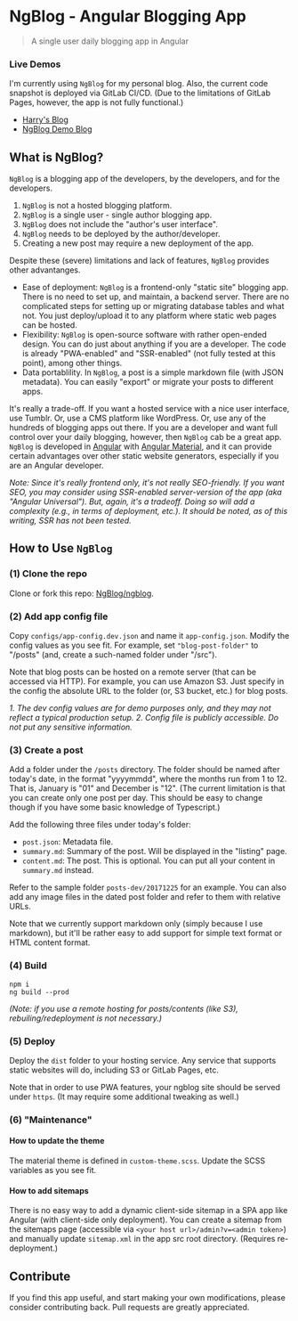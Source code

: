 # NgBlog - Angular Blogging App
> A single user daily blogging app in Angular


### Live Demos

I'm currently using `NgBlog` for my personal blog. Also, the current code snapshot is deployed via GitLab CI/CD. (Due to the limitations of GitLab Pages, however, the app is not fully functional.)

* [Harry's Blog](https://blog.realharry.com/)
* [NgBlog Demo Blog](https://ngblog.gitlab.io/ngblog/)


## What is NgBlog?

`NgBlog` is a blogging app of the developers, by the developers, and for the developers.

1. `NgBlog` is not a hosted blogging platform.
1. `NgBlog` is a single user - single author blogging app.
1. `NgBlog` does not include the "author's user interface".
1. `NgBlog` needs to be deployed by the author/developer.
1. Creating a new post may require a new deployment of the app.

Despite these (severe) limitations and lack of features, `NgBlog` provides other advantanges.

* Ease of deployment: `NgBlog` is a frontend-only "static site" blogging app. There is no need to set up, and maintain, a backend server. There are no complicated steps for setting up or migrating database tables and what not. You just deploy/upload it to any platform where static web pages can be hosted.
* Flexibility: `NgBlog` is open-source software with rather open-ended design. You can do just about anything if you are a developer. The code is already "PWA-enabled" and "SSR-enabled" (not fully tested at this point), among other things.
* Data portablility. In `NgBlog`, a post is a simple markdown file (with JSON metadata). You can easily "export" or migrate your posts to different apps.


It's really a trade-off. If you want a hosted service with a nice user interface, use Tumblr. Or, use a CMS platform like WordPress. Or, use any of the hundreds of blogging apps out there.
If you are a developer and want full control over your daily blogging, however, then `NgBlog` cab be a great app.
`NgBlog` is developed in 
[Angular](https://gitlab.com/angulartutor) with 
[Angular Material](https://gitlab.com/angularmaterial/setup),
and it can provide certain advantages over other static website generators, especially if you are an Angular developer.

_Note: Since it's really frontend only, it's not really SEO-friendly. If you want SEO, you may consider using SSR-enabled server-version of the app (aka "Angular Universal"). But, again, it's a tradeoff. Doing so will add a complexity (e.g., in terms of deployment, etc.). It should be noted, as of this writing, SSR has not been tested._


## How to Use `NgBlog`

### (1) Clone the repo

Clone or fork this repo: [NgBlog/ngblog](https://gitlab.com/ngblog/ngblog).


### (2) Add app config file

Copy `configs/app-config.dev.json` and name it `app-config.json`.
Modify the config values as you see fit.
For example, set `"blog-post-folder"` to "/posts"
(and, create a such-named folder under "/src").

Note that blog posts can be hosted on a remote server (that can be accessed via HTTP). For example, you can use Amazon S3. 
Just specify in the config the absolute URL to the folder (or, S3 bucket, etc.) for blog posts.

_1. The dev config values are for demo purposes only, and they may not reflect a typical production setup. 2. Config file is publicly accessible. Do not put any sensitive information._


### (3) Create a post

Add a folder under the `/posts` directory.
The folder should be named after today's date, in the format "yyyymmdd",
where the months run from 1 to 12. 
That is, January is "01" and December is "12".
(The current limitation is that you can create only one post per day.
This should be easy to change though if you have some basic knowledge of Typescript.)

Add the following three files under today's folder:

* `post.json`: Metadata file.
* `summary.md`: Summary of the post. Will be displayed in the "listing" page.
* `content.md`: The post. This is optional. You can put all your content in `summary.md` instead.

Refer to the sample folder `posts-dev/20171225` for an example.
You can also add any image files in the dated post folder
and refer to them with relative URLs.

Note that we currently support markdown only (simply because I use markdown),
but it'll be rather easy to add support for simple text format or HTML content format.


### (4) Build

    npm i
    ng build --prod

_(Note: if you use a remote hosting for posts/contents (like S3), rebuiling/redeployment is not necessary.)_


### (5) Deploy

Deploy the `dist` folder to your hosting service. Any service that supports static websites will do,
including S3 or GitLab Pages, etc.

Note that in order to use PWA features, your ngblog site should be served under `https`. (It may require some additional tweaking as well.)


### (6) "Maintenance"

#### How to update the theme

The material theme is defined in `custom-theme.scss`.
Update the SCSS variables as you see fit.


#### How to add sitemaps

There is no easy way to add a dynamic client-side sitemap
in a SPA app like Angular (with client-side only deployment).
You can create a sitemap from the sitemaps page (accessible via `<your host url>/admin?v=<admin token>`)
and manually update `sitemap.xml` in the app src root directory.
(Requires re-deployment.)



## Contribute

If you find this app useful, and start making your own modifications,
please consider contributing back.
Pull requests are greatly appreciated.



